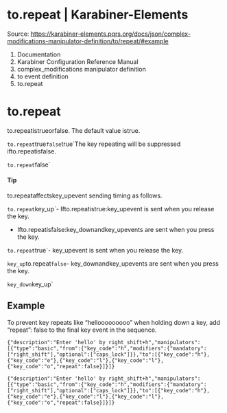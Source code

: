 # to.repeat | Karabiner-Elements

Source: https://karabiner-elements.pqrs.org/docs/json/complex-modifications-manipulator-definition/to/repeat/#example

1. Documentation
1. Karabiner Configuration Reference Manual
1. complex_modifications manipulator definition
1. to event definition
1. to.repeat

# to.repeat

to.repeatistrueorfalse. The default value istrue.

`to.repeat`true`false`true`The key repeating will be suppressed ifto.repeatisfalse.

`to.repeat`false`
#### Tip

to.repeataffectskey_upevent sending timing as follows.

`to.repeat`key_up`- Ifto.repeatistrue:key_upevent is sent when you release the key.
- Ifto.repeatisfalse:key_downandkey_upevents are sent when you press the key.

`to.repeat`true`- key_upevent is sent when you release the key.

`key_up`to.repeat`false`- key_downandkey_upevents are sent when you press the key.

`key_down`key_up`
## Example

To prevent key repeats like “hellooooooooo” when holding down a key, add “repeat”: false to the final key event in the sequence.

`
{"description":"Enter 'hello' by right_shift+h","manipulators":[{"type":"basic","from":{"key_code":"h","modifiers":{"mandatory":["right_shift"],"optional":["caps_lock"]}},"to":[{"key_code":"h"},{"key_code":"e"},{"key_code":"l"},{"key_code":"l"},{"key_code":"o","repeat":false}]}]}
`

`{"description":"Enter 'hello' by right_shift+h","manipulators":[{"type":"basic","from":{"key_code":"h","modifiers":{"mandatory":["right_shift"],"optional":["caps_lock"]}},"to":[{"key_code":"h"},{"key_code":"e"},{"key_code":"l"},{"key_code":"l"},{"key_code":"o","repeat":false}]}]}`